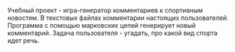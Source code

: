 Учебный проект - игра-генератор комментариев к спортивным новостям. В текстовых файлах комментарии настоящих пользователей. Программа с помощью марковских цепей генерирует новый комментарий. Задача пользователя - угадать, про какой вид спорта идет речь.
